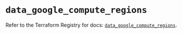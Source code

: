 # `data_google_compute_regions`

Refer to the Terraform Registry for docs: [`data_google_compute_regions`](https://registry.terraform.io/providers/hashicorp/google/6.5.0/docs/data-sources/compute_regions).
